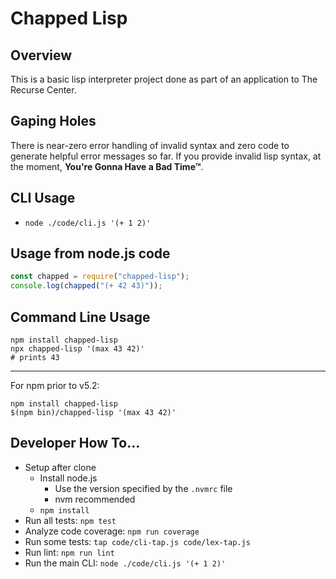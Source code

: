 # Chapped Lisp

## Overview

This is a basic lisp interpreter project done as part of an application to The Recurse Center.

## Gaping Holes

There is near-zero error handling of invalid syntax and zero code to generate helpful error messages so far. If you provide invalid lisp syntax, at the moment, **You're Gonna Have a Bad Time™**.

## CLI Usage

- `node ./code/cli.js '(+ 1 2)'`

## Usage from node.js code

```js
const chapped = require("chapped-lisp");
console.log(chapped("(+ 42 43)"));
```

## Command Line Usage

```
npm install chapped-lisp
npx chapped-lisp '(max 43 42)'
# prints 43
```

----
For npm prior to v5.2:

```
npm install chapped-lisp
$(npm bin)/chapped-lisp '(max 43 42)'
```

## Developer How To...

- Setup after clone
  - Install node.js
    - Use the version specified by the `.nvmrc` file
    - nvm recommended
  - `npm install`
- Run all tests: `npm test`
- Analyze code coverage: `npm run coverage`
- Run some tests: `tap code/cli-tap.js code/lex-tap.js`
- Run lint: `npm run lint`
- Run the main CLI: `node ./code/cli.js '(+ 1 2)'`
